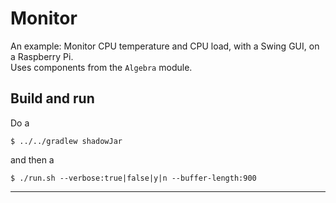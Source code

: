 # Monitor
An example: Monitor CPU temperature and CPU load, with a Swing GUI, on a Raspberry Pi.  
Uses components from the `Algebra` module.


## Build and run
Do a 
```
$ ../../gradlew shadowJar
```
and then a 
```
$ ./run.sh --verbose:true|false|y|n --buffer-length:900
```
---

